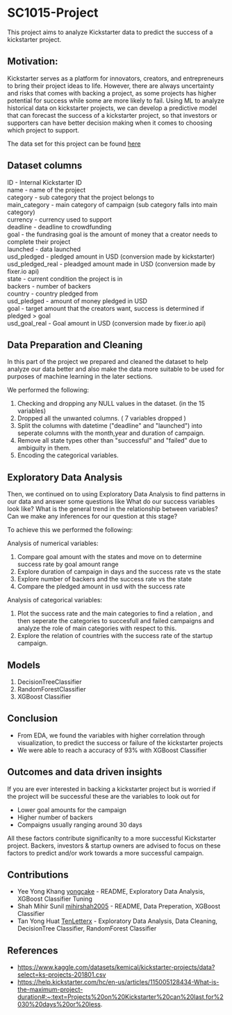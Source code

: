 # SC1015-Project
This project aims to analyze Kickstarter data to predict the success of a kickstarter project. 

## Motivation: 
Kickstarter serves as a platform for innovators, creators, and entrepreneurs to bring their project ideas to life. However, there are always uncertainty and risks that comes with backing a project, as some projects has higher potential for success while some are more likely to fail. Using ML to analyze historical data on kickstarter projects, we can develop a predictive model that can forecast the success of a kickstarter project, so that investors or supporters can have better decision making when it comes to choosing which project to support.

The data set for this project can be found [here](https://www.kaggle.com/datasets/kemical/kickstarter-projects/data?select=ks-projects-201801.csv)

## Dataset columns
ID - Internal Kickstarter ID <br>
name - name of the project<br>
category - sub category that the project belongs to<br>
main_category - main category of campaign (sub category falls into main category)<br>
currency - currency used to support<br>
deadline - deadline to crowdfunding<br>
goal - the fundrasing goal is the amount of money that a creator needs to complete their project<br>
launched - data launched<br>
usd_pledged - pledged amount in USD (conversion made by kickstarter)<br>
usd_pledged_real - pleadged amount made in USD (conversion made by fixer.io api)<br>
state - current condition the project is in<br>
backers - number of backers <br>
country - country pledged from <br>
usd_pledged - amount of money pledged in USD<br>
goal - target amount that the creators want, success is determined if pledged > goal<br>
usd_goal_real - Goal amount in USD (conversion made by fixer.io api)<br>

## Data Preparation and Cleaning
In this part of the project we prepared and cleaned the dataset to help analyze our data better and also make the data more suitable to be used for purposes of machine learning in the later sections.

We performed the following:
1. Checking and dropping any NULL values in the dataset. (in the 15 variables)
2. Dropped all the unwanted columns. ( 7 variables dropped )
3. Split the columns with datetime ("deadline" and "launched") into seperate columns with the month,year and duration of campaign.
4. Remove all state types other than "successful" and "failed" due to ambiguity in them.
5. Encoding the categorical variables.

## Exploratory Data Analysis

Then, we continued on to using Exploratory Data Analysis to find patterns in our data and answer some questions like What do our success variables look like? What is the general trend in the relationship between variables?  Can we make any inferences for our question at this stage?

To achieve this we performed the following:

Analysis of numerical variables:
1. Compare goal amount with the states and move on to determine success rate by goal amount range
2. Explore duration of campaign in days and the success rate vs the state
3. Explore number of backers and the success rate vs the state
4. Compare the pledged amount in usd with the success rate


Analysis of categorical variables:
1. Plot the success rate and the main categories to find a relation , and then seperate the categories to succesfull and 
   failed campaigns and analyze the role of main categories with respect to this.
2. Explore the relation of countries with the success rate of the startup campaign.

## Models 
1. DecisionTreeClassifier
2. RandomForestClassifier
3. XGBoost Classifier

## Conclusion 
- From EDA, we found the variables with higher correlation through visualization, to predict the success or failure of the kickstarter projects
- We were able to reach a accuracy of 93% with XGBoost Classifier

## Outcomes and data driven insights
If you are ever interested in backing a kickstarter project but is worried if the project will be successful these are the variables to look out for
- Lower goal amounts for the campaign
- Higher number of backers
- Compaigns usually ranging around 30 days

All these factors contribute significanlty to a more successful Kickstarter project. Backers, investors & startup owners are advised to focus on these factors to predict and/or work towards a more successful campaign.


## Contributions 
- Yee Yong Khang [yongcake](https://github.com/yongcake) - README, Exploratory Data Analysis, XGBoost Classifier Tuning
- Shah Mihir Sunil [mihirshah2005](https://github.com/mihirshah2005) - README, Data Preperation, XGBoost Classifier
- Tan Yong Huat [TenLetterx](https://github.com/TenLetterx) - Exploratory Data Analysis, Data Cleaning, DecisionTree Classifier, RandomForest Classifier

## References
- https://www.kaggle.com/datasets/kemical/kickstarter-projects/data?select=ks-projects-201801.csv
- https://help.kickstarter.com/hc/en-us/articles/115005128434-What-is-the-maximum-project-duration#:~:text=Projects%20on%20Kickstarter%20can%20last,for%2030%20days%20or%20less.


